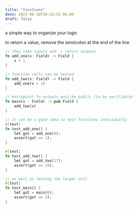 ```yaml
---
title: "functions"
date: 2023-06-10T16:32:52-06:00
draft: false
---
```


a simple way to organize your logic

to return a value, remove the semicolon at the end of the line

```rust {.codebox}
// they take inputs and -> return outputs
fn add_one(x: Field) -> Field {
    x + 1
}

// function calls can be nested
fn add_two(x: Field) -> Field {
    add_one(x + 1)
}

// entrypoint fn outputs must be public (to be verifiable)
fn main(x : Field) -> pub Field {
    add_two(x)
}

// it can be a good idea to test functions individually
#[test]
fn test_add_one() {
    let got = add_one(0);
    assert(got == 1);
}

#[test]
fn test_add_two() {
    let got = add_two(17);
    assert(got == 19);
}

// as well as testing the larger unit
#[test]
fn test_main() {
    let got = main(0);
    assert(got == 2);
}
```
